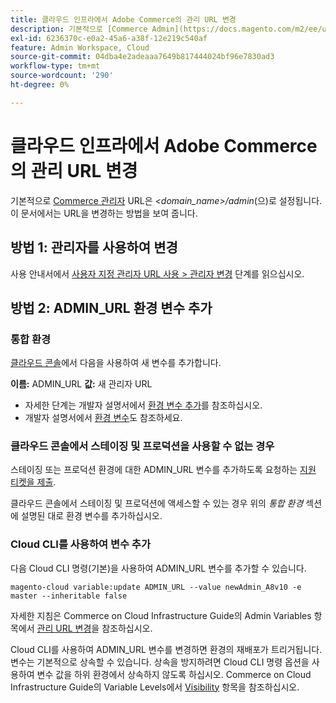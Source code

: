 ```yaml
---
title: 클라우드 인프라에서 Adobe Commerce의 관리 URL 변경
description: 기본적으로 [Commerce Admin](https://docs.magento.com/m2/ee/user_guide/stores/admin.html) URL은 *&lt;domain\_name&gt;/admin*으로 설정됩니다. 이 문서에서는 URL을 변경하는 방법을 보여 줍니다.
exl-id: 6236370c-e0a2-45a6-a38f-12e219c540af
feature: Admin Workspace, Cloud
source-git-commit: 04dba4e2adeaaa7649b817444024bf96e7830ad3
workflow-type: tm+mt
source-wordcount: '290'
ht-degree: 0%

---
```


# 클라우드 인프라에서 Adobe Commerce의 관리 URL 변경

기본적으로 [Commerce 관리자](https://experienceleague.adobe.com/docs/commerce-admin/start/admin/admin.html) URL은 *&lt;domain\_name>/admin*(으)로 설정됩니다. 이 문서에서는 URL을 변경하는 방법을 보여 줍니다.

## 방법 1: 관리자를 사용하여 변경

사용 안내서에서 [사용자 지정 관리자 URL 사용 > 관리자 변경](https://experienceleague.adobe.com/docs/commerce-admin/stores-sales/site-store/store-urls.html#use-a-custom-admin-url) 단계를 읽으십시오.

## 방법 2: ADMIN\_URL 환경 변수 추가

### 통합 환경

[클라우드 콘솔](https://experienceleague.adobe.com/docs/commerce-cloud-service/user-guide/project/overview.html)에서 다음을 사용하여 새 변수를 추가합니다.

**이름:** ADMIN\_URL **값:** 새 관리자 URL

* 자세한 단계는 개발자 설명서에서 [환경 변수 추가](https://experienceleague.adobe.com/docs/commerce-cloud-service/user-guide/project/overview.html#configure-environment)를 참조하십시오.
* 개발자 설명서에서 [환경 변수](https://experienceleague.adobe.com/docs/commerce-cloud-service/user-guide/configure/env/stage/variables-admin.html)도 참조하세요.

### 클라우드 콘솔에서 스테이징 및 프로덕션을 사용할 수 없는 경우

스테이징 또는 프로덕션 환경에 대한 ADMIN\_URL 변수를 추가하도록 요청하는 [지원 티켓을 제출](/help/help-center-guide/help-center/magento-help-center-user-guide.md#submit-ticket).

클라우드 콘솔에서 스테이징 및 프로덕션에 액세스할 수 있는 경우 위의 *통합 환경* 섹션에 설명된 대로 환경 변수를 추가하십시오.

### Cloud CLI를 사용하여 변수 추가

다음 Cloud CLI 명령(기본)을 사용하여 ADMIN\_URL 변수를 추가할 수 있습니다.

`magento-cloud variable:update ADMIN_URL --value newAdmin_A8v10 -e master --inheritable false`

자세한 지침은 Commerce on Cloud Infrastructure Guide의 Admin Variables 항목에서 [관리 URL 변경](https://experienceleague.adobe.com/docs/commerce-cloud-service/user-guide/configure/env/stage/variables-admin.html?lang=en#change-the-admin-url)을 참조하십시오.

Cloud CLI를 사용하여 ADMIN\_URL 변수를 변경하면 환경의 재배포가 트리거됩니다. 변수는 기본적으로 상속할 수 있습니다. 상속을 방지하려면 Cloud CLI 명령 옵션을 사용하여 변수 값을 하위 환경에서 상속하지 않도록 하십시오. Commerce on Cloud Infrastructure Guide의 Variable Levels에서 [Visibility](https://experienceleague.adobe.com/docs/commerce-cloud-service/user-guide/configure/env/variable-levels.html#visibility) 항목을 참조하십시오.
